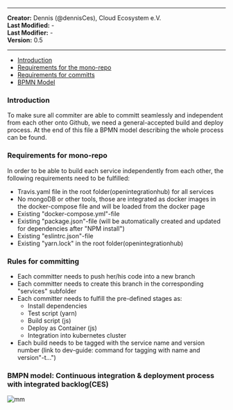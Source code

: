 
---

**Creator:** Dennis (@dennisCes), Cloud Ecosystem e.V. <br>
**Last Modified:** - <br>
**Last Modifier:** - <br>
**Version:** 0.5  <br>

---

<!-- TOC depthFrom:1 depthTo:6 withLinks:1 updateOnSave:1 orderedList:0 -->

- [Introduction](#introduction)
- [Requirements for the mono-repo](#requirements-for-the-mono-repo)
- [Requirements for committs](#requirements-for-committs)
- [BPMN Model](#bpmn-model)

<!-- /TOC -->

### Introduction

To make sure all commiter are able to committ seamlessly and independent from each other onto Github, we need a general-accepted build and deploy process. At the end of this file a BPMN model describing the whole process can be found. <br>


### Requirements for mono-repo

In order to be able to build each service independently from each other, the following requirements need to be fulfilled:

* Travis.yaml file in the root folder(openintegrationhub) for all services
* No mongoDB or other tools, those are integrated as docker images in the docker-compose file and will be loaded from the docker page
* Existing "docker-compose.yml"-file
* Existing "package.json"-file (will be automatically created and updated for dependencies after "NPM install")
* Existing "eslintrc.json"-file
* Existing "yarn.lock" in the root folder(openintegrationhub)


### Rules for committing 

* Each committer needs to push her/his code into a new branch
* Each committer needs to create this branch in the corresponding "services" subfolder
* Each committer needs to fulfill the pre-defined stages as:
  - Install dependencies
  - Test script (yarn)
  - Build script (js)
  - Deploy as Container (js)
  - Integration into kubernetes cluster
* Each build needs to be tagged with the service name and version number (link to dev-guide: command for tagging with name and version"-t...")
  
  
### BMPN model: Continuous integration & deployment process with integrated backlog(CES)

  <img src="https://github.com/openintegrationhub/openintegrationhub/blob/DennisCES-Documentation-Build-Process/CI/CD/Assets/BuildProcess.svg" alt="mm"/>


